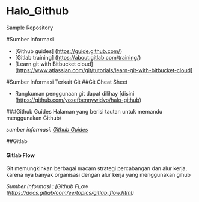 # Halo_Github
Sample Repository

#Sumber Informasi
- [Github guides] (https://guide.github.com/)
- [Gitlab training] (https://about.gitlab.com/training/)
- [Learn git with Bitbucket cloud] (https://www.atlassian.com/git/tutorials/learn-git-with-bitbucket-cloud]

#Sumber Informasi Terkait Git
##Git Cheat Sheet
- Rangkuman penggunaan git dapat dilihay [disini (https://github.com/yosefbennywidyo/halo-github)

###Github Guides
Halaman yang berisi tautan untuk memandu menggunakan Github/

*sumber informasi: [Github Guides](https://guides.github/com/)*

##Gitlab
#### Gitlab Flow
Git memungkinkan berbagai macam strategi percabangan dan alur kerja, karena nya banyak organisasi dengan alur kerja yang menggunakan gihub

*Sumber Informasi : [Github FLow (https://docs.gitlab/com/ee/topics/gitlab_flow.html)*
